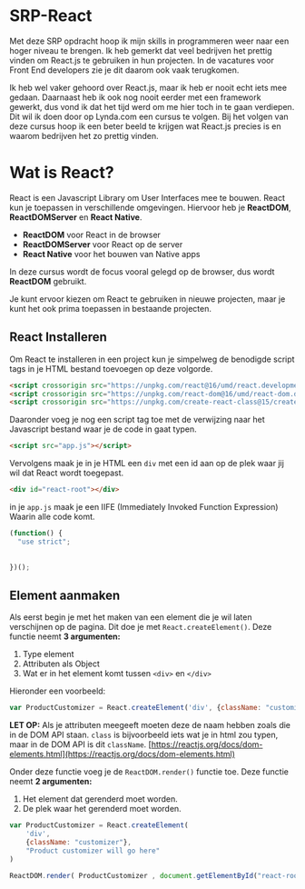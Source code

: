# SRP-React
Met deze SRP opdracht hoop ik mijn skills in programmeren weer naar een hoger niveau te brengen. Ik heb gemerkt dat veel bedrijven het prettig vinden om React.js te gebruiken in hun projecten. In de vacatures voor Front End developers zie je dit daarom ook vaak terugkomen.

Ik heb wel vaker gehoord over React.js, maar ik heb er nooit echt iets mee gedaan. Daarnaast heb ik ook nog nooit eerder met een framework gewerkt, dus vond ik dat het tijd werd om me hier toch in te gaan verdiepen. Dit wil ik doen door op Lynda.com een cursus te volgen. Bij het volgen van deze cursus hoop ik een beter beeld te krijgen wat React.js precies is en waarom bedrijven het zo prettig vinden.


# Wat is React?
React is een Javascript Library om User Interfaces mee te bouwen. React kun je toepassen in verschillende omgevingen. Hiervoor heb je **ReactDOM**, **ReactDOMServer** en **React Native**.

* **ReactDOM** voor React in de browser
* **ReactDOMServer** voor React op de server
* **React Native** voor het bouwen van Native apps

In deze cursus wordt de focus vooral gelegd op de browser, dus wordt **ReactDOM** gebruikt.

Je kunt ervoor kiezen om React te gebruiken in nieuwe projecten, maar je kunt het ook prima toepassen in bestaande projecten.


## React Installeren
Om React te installeren in een project kun je simpelweg de benodigde script tags in je HTML bestand toevoegen op deze volgorde.

```HTML
<script crossorigin src="https://unpkg.com/react@16/umd/react.development.js"></script>
<script crossorigin src="https://unpkg.com/react-dom@16/umd/react-dom.development.js"></script>
<script crossorigin src="https://unpkg.com/create-react-class@15/create-react-class.js"></script>
```
Daaronder voeg je nog een script tag toe met de verwijzing naar het Javascript bestand waar je de code in gaat typen.

```HTML
<script src="app.js"></script>
```

Vervolgens maak je in je HTML een ```div``` met een id aan op de plek waar jij wil dat React wordt toegepast.

```HTML
<div id="react-root"></div>
```

in je ```app.js``` maak je een IIFE (Immediately Invoked Function Expression) Waarin alle code komt.

```Javascript
(function() {
  "use strict";
  
  
})();

```
## Element aanmaken
Als eerst begin je met het maken van een element die je wil laten verschijnen op de pagina. Dit doe je met ```React.createElement()```. Deze functie neemt **3 argumenten:**

1. Type element
2. Attributen als Object
3. Wat er in het element komt tussen ```<div>``` en ```</div>```

Hieronder een voorbeeld:

```Javascript
var ProductCustomizer = React.createElement('div', {className: "customizer"}, "Product customizer will go here" )
```
**LET OP:** Als je attributen meegeeft moeten deze de naam hebben zoals die in de DOM API staan. ```class``` is bijvoorbeeld iets wat je in html zou typen, maar in de DOM API is dit ```className```.
[https://reactjs.org/docs/dom-elements.html](https://reactjs.org/docs/dom-elements.html)


Onder deze functie voeg je de ```ReactDOM.render()``` functie toe. Deze functie neemt **2 argumenten:** 

1. Het element dat gerenderd moet worden.
2. De plek waar het gerenderd moet worden.

```Javascript
var ProductCustomizer = React.createElement(
	'div',
	{className: "customizer"},
	"Product customizer will go here"
)

ReactDOM.render( ProductCustomizer , document.getElementById("react-root"));

```




